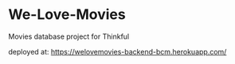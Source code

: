 # We-Love-Movies
Movies database project for Thinkful

deployed at: https://welovemovies-backend-bcm.herokuapp.com/
